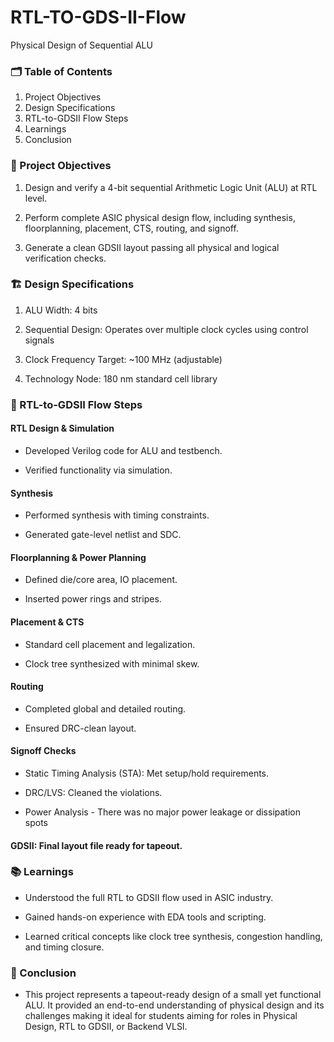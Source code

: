 # RTL-TO-GDS-II-Flow
Physical Design of Sequential ALU

### 🗂️ Table of Contents
1) Project Objectives
2) Design Specifications
3) RTL-to-GDSII Flow Steps
4) Learnings
5) Conclusion

### 📌 Project Objectives
1) Design and verify a 4-bit sequential Arithmetic Logic Unit (ALU) at RTL level.

2) Perform complete ASIC physical design flow, including synthesis, floorplanning, placement, CTS, routing, and signoff.

3) Generate a clean GDSII layout passing all physical and logical verification checks.

### 🏗️ Design Specifications
1) ALU Width: 4 bits

2) Sequential Design: Operates over multiple clock cycles using control signals

3) Clock Frequency Target: ~100 MHz (adjustable)

4) Technology Node: 180 nm standard cell library 

### 🚀 RTL-to-GDSII Flow Steps

#### RTL Design & Simulation

- Developed Verilog code for ALU and testbench.

- Verified functionality via simulation.

#### Synthesis

- Performed synthesis with timing constraints.

- Generated gate-level netlist and SDC.

#### Floorplanning & Power Planning

- Defined die/core area, IO placement.

- Inserted power rings and stripes.

#### Placement & CTS

- Standard cell placement and legalization.

- Clock tree synthesized with minimal skew.

#### Routing

- Completed global and detailed routing.

- Ensured DRC-clean layout.

#### Signoff Checks

- Static Timing Analysis (STA): Met setup/hold requirements.

- DRC/LVS: Cleaned the violations.

- Power Analysis - There was no major power leakage or dissipation spots

#### GDSII: Final layout file ready for tapeout.

### 📚 Learnings
- Understood the full RTL to GDSII flow used in ASIC industry.

- Gained hands-on experience with EDA tools and scripting.

- Learned critical concepts like clock tree synthesis, congestion handling, and timing closure.

### 🏁 Conclusion
- This project represents a tapeout-ready design of a small yet functional ALU. It provided an end-to-end understanding of physical design and its challenges  making it ideal for students aiming for roles in Physical Design, RTL to GDSII, or Backend VLSI.




